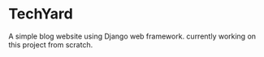 # TechYard
A simple blog website using Django web framework. currently working on this project from scratch.

